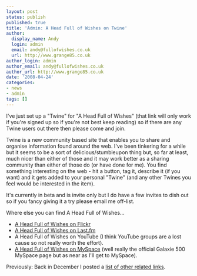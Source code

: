 ```yaml
---
layout: post
status: publish
published: true
title: 'Admin: A Head Full of Wishes on Twine'
author:
  display_name: Andy
  login: admin
  email: andy@fullofwishes.co.uk
  url: http://www.grange85.co.uk
author_login: admin
author_email: andy@fullofwishes.co.uk
author_url: http://www.grange85.co.uk
date: '2008-04-24'
categories:
- news
- admin
tags: []
---
```

<p>I've just set up a "Twine" for "A Head Full of Wishes" (that link will only work if you're signed up so if you're not best keep reading) so if there are any Twine users out there then please come and join.</p>
<p>Twine is a new community based site that enables you to share and organise information found around the web. I've been tinkering for a while but it seems to be a sort of delicious/stumbleupon thing but, so far at least, much nicer than either of those and it may work better as a sharing community than either of those do (or have done for me). You find something interesting on the web - hit a button, tag it, describe it (if you want) and it gets added to your personal "Twine" (and any other Twines you feel would be interested in the item).</p>
<p>It's currently in beta and is invite only but I do have a few invites to dish out so if you fancy giving it a try please email me off-list.</p>
<p>Where else you can find A Head Full of Wishes...</p>
<ul>
<li><a href="http://flickr.com/groups/aheadfullofwishes/">A Head Full of Wishes on Flickr</a></li>
<li><a href="http://www.last.fm/group/A+Head+Full+of+Wishes">A Head Full of Wishes on Last.fm</a></li>
<li>A Head Full of Wishes on YouTube (I think YouTube groups are a lost cause so not really worth the effort).</li>
<li><a href="http://www.myspace.com/galaxie500official">A Head Full of Wishes on MySpace</a> (well really the official Galaxie 500 MySpace page but as near as I'll get to MySpace).</li>
</ul>
<p>Previously: Back in December I posted a <a href="/2007/12/13/what-else-is-out-there/">list of other related links</a>.</p>
